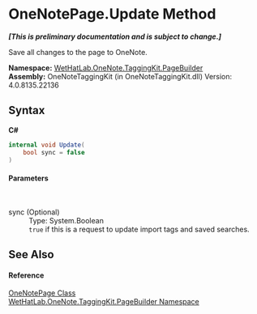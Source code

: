 # OneNotePage.Update Method 
 _**\[This is preliminary documentation and is subject to change.\]**_

Save all changes to the page to OneNote.

**Namespace:**&nbsp;<a href="56352230-71f2-f4b7-63a8-983965663af5.md">WetHatLab.OneNote.TaggingKit.PageBuilder</a><br />**Assembly:**&nbsp;OneNoteTaggingKit (in OneNoteTaggingKit.dll) Version: 4.0.8135.22136

## Syntax

**C#**<br />
``` C#
internal void Update(
	bool sync = false
)
```


#### Parameters
&nbsp;<dl><dt>sync (Optional)</dt><dd>Type: System.Boolean<br />`true` if this is a request to update import tags and saved searches.</dd></dl>

## See Also


#### Reference
<a href="6754c7d7-0598-ae1f-ff8c-6808b714b0ab.md">OneNotePage Class</a><br /><a href="56352230-71f2-f4b7-63a8-983965663af5.md">WetHatLab.OneNote.TaggingKit.PageBuilder Namespace</a><br />